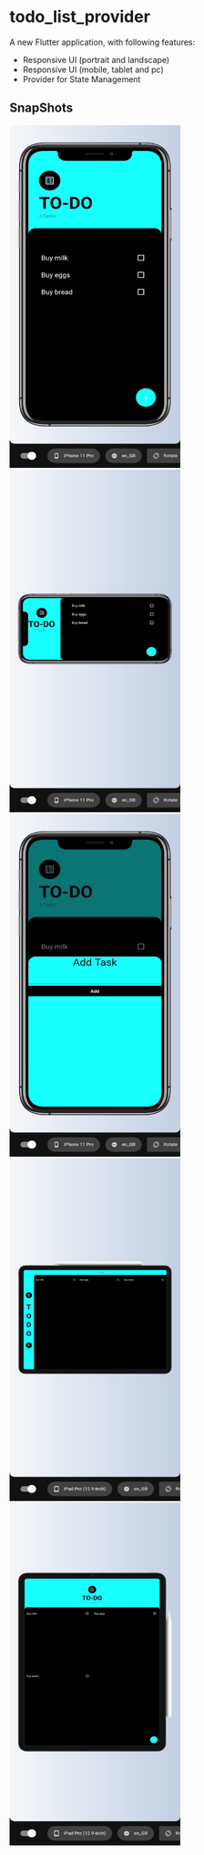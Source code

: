# todo_list_provider

A new Flutter application, with following features:
- Responsive UI (portrait and landscape)
- Responsive UI (mobile, tablet and pc)
- Provider for State Management

## SnapShots
<img src="https://github.com/SahilHemnani777/todo_list_provider/blob/master/snapshots/2.jpeg" alt="EShopee: Flutter eCommerce App" width="300" height="600"/><img src="https://github.com/SahilHemnani777/todo_list_provider/blob/master/snapshots/3.jpeg" alt="EShopee: Flutter eCommerce App" width="300" height="600"/><img src="https://github.com/SahilHemnani777/todo_list_provider/blob/master/snapshots/1.jpeg" alt="EShopee: Flutter eCommerce App" width="300" height="600"/>
<img src="https://github.com/SahilHemnani777/todo_list_provider/blob/master/snapshots/4.jpeg" alt="EShopee: Flutter eCommerce App" width="300" height="600"/><img src="https://github.com/SahilHemnani777/todo_list_provider/blob/master/snapshots/5.jpeg" alt="EShopee: Flutter eCommerce App" width="300" height="600"/>
